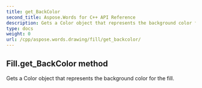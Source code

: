 ```yaml
---
title: get_BackColor
second_title: Aspose.Words for C++ API Reference
description: Gets a Color object that represents the background color for the fill. 
type: docs
weight: 0
url: /cpp/aspose.words.drawing/fill/get_backcolor/
---
```

## Fill.get_BackColor method


Gets a Color object that represents the background color for the fill.

